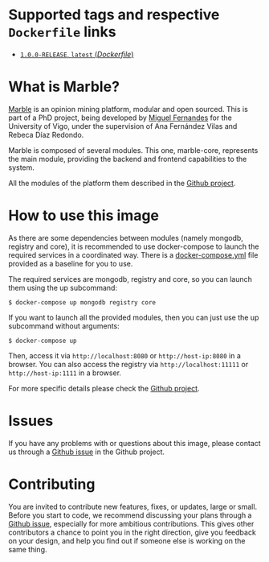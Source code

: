 # Supported tags and respective `Dockerfile` links

-	[`1.0.0-RELEASE`, `latest` (*Dockerfile*)](https://github.com/miguelfc/marble/blob/76d5017b1438a4c2c00fd401b9f1a8f8bcdb73db/marble-core/src/main/docker/Dockerfile)

# What is Marble?

[Marble](http://marble.miguelfc.com/) is an opinion mining platform, modular and open sourced. This is part of a PhD project, being developed by [Miguel Fernandes](http://miguelfernandes.com/) for the University of Vigo, under the supervision of Ana Fernández Vilas and Rebeca Díaz Redondo.

Marble is composed of several modules. This one, marble-core, represents the main module, providing the backend and frontend capabilities to the system.

All the modules of the platform them described in the [Github project](https://github.com/miguelfc/marble).

# How to use this image

As there are some dependencies between modules (namely mongodb, registry and core), it is recommended to use docker-compose to launch the required services in a coordinated way. There is a [docker-compose.yml](https://github.com/miguelfc/marble/blob/master/docker/docker-compose.yml) file provided as a baseline for you to use.

The required services are mongodb, registry and core, so you can launch them using the up subcommand:

```console
$ docker-compose up mongodb registry core
```

If you want to launch all the provided modules, then you can just use the up subcommand without arguments:

```console
$ docker-compose up
```

Then, access it via `http://localhost:8080` or `http://host-ip:8080` in a browser. You can also access the registry via `http://localhost:11111` or `http://host-ip:1111` in a browser.

For more specific details please check the [Github project](https://github.com/miguelfc/marble).

# Issues

If you have any problems with or questions about this image, please contact us through a [Github issue](https://github.com/miguelfc/marble/issues/new) in the Github project.

# Contributing

You are invited to contribute new features, fixes, or updates, large or small. Before you start to code, we recommend discussing your plans through a [Github issue](https://github.com/miguelfc/marble/issues/new), especially for more ambitious contributions. This gives other contributors a chance to point you in the right direction, give you feedback on your design, and help you find out if someone else is working on the same thing.